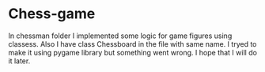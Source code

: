 # Chess-game
In chessman folder I implemented some logic for game figures using classess. Also I have class Chessboard in the file with same name. I tryed to make it using pygame library but something went wrong. I hope that I will do it later. 
